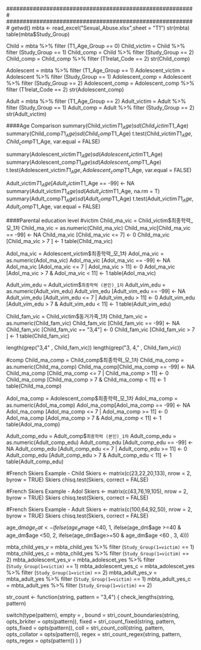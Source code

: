 #########################################################
#########################################################
getwd()
mbta <- read_excel("Sexual_Abuse.xlsx",sheet = "T1")
str(mbta)
table(mbta$Study_Group)

Child = mbta %>% filter (T1_Age_Group == 0)
Child_victim = Child %>% filter (Study_Group == 1)
Child_comp = Child %>% filter (Study_Group == 2)
Child_comp = Child_comp %>% filter (T1relat_Code == 2)
str(Child_comp)

Adolescent = mbta %>% filter (T1_Age_Group == 1)
Adolescent_victim = Adolescent  %>% filter (Study_Group == 1)
Adolescent_comp = Adolescent  %>% filter (Study_Group == 2)
Adolescent_comp = Adolescent_comp  %>% filter (T1relat_Code == 2)
str(Adolescent_comp)

Adult = mbta %>% filter (T1_Age_Group == 2)
Adult_victim = Adult  %>% filter (Study_Group == 1)
Adult_comp = Adult  %>% filter (Study_Group == 2)
str(Adult_victim)


####Age Comparison
summary(Child_victim$T1_Age)
sd(Child_victim$T1_Age)
summary(Child_comp$T1_Age)
sd(Child_comp$T1_Age)
t.test(Child_victim$T1_Age, Child_comp$T1_Age, var.equal = FALSE)

summary(Adolescent_victim$T1_Age)
sd(Adolescent_victim$T1_Age)
summary(Adolescent_comp$T1_Age)
sd(Adolescent_comp$T1_Age)
t.test(Adolescent_victim$T1_Age, Adolescent_comp$T1_Age, var.equal = FALSE)

Adult_victim$T1_Age [Adult_victim$T1_Age == -99] <- NA
summary(Adult_victim$T1_Age)
sd(Adult_victim$T1_Age, na.rm = T)
summary(Adult_comp$T1_Age)
sd(Adult_comp$T1_Age)
t.test(Adult_victim$T1_Age, Adult_comp$T1_Age, var.equal = FALSE)

####Parental education level
#victim
Child_ma_vic = Child_victim$최종학력_모_1차
Child_ma_vic = as.numeric(Child_ma_vic)
Child_ma_vic[Child_ma_vic == -99] <- NA
Child_ma_vic [Child_ma_vic <= 7] <- 0
Child_ma_vic [Child_ma_vic > 7 ] <- 1
table(Child_ma_vic)

Adol_ma_vic = Adolescent_victim$최종학력_모_1차
Adol_ma_vic = as.numeric(Adol_ma_vic)
Adol_ma_vic [Adol_ma_vic == -99] <- NA
Adol_ma_vic [Adol_ma_vic <= 7 | Adol_ma_vic > 11] <- 0
Adol_ma_vic [Adol_ma_vic > 7 & Adol_ma_vic < 11] <- 1
table(Adol_ma_vic)

Adult_vim_edu = Adult_victim$`최종학력 (본인)_1차`
Adult_vim_edu = as.numeric(Adult_vim_edu)
Adult_vim_edu [Adult_vim_edu == -99] <- NA
Adult_vim_edu [Adult_vim_edu <= 7 | Adult_vim_edu > 11] <- 0
Adult_vim_edu [Adult_vim_edu > 7 & Adult_vim_edu < 11] <- 1
table(Adult_vim_edu)

Child_fam_vic = Child_victim$동거가족_1차
Child_fam_vic = as.numeric(Child_fam_vic)
Child_fam_vic [Child_fam_vic == -99] <- NA
Child_fam_vic [Child_fam_vic == "3,4"] <- 0
Child_fam_vic [Child_fam_vic > 7 ] <- 1
table(Child_fam_vic)

length(grep("3,4" , Child_fam_vic))
length(grep("3, 4," , Child_fam_vic))


#comp
Child_ma_comp = Child_comp$최종학력_모_1차
Child_ma_comp = as.numeric(Child_ma_comp)
Child_ma_comp[Child_ma_comp == -99] <- NA
Child_ma_comp [Child_ma_comp <= 7 | Child_ma_comp > 11] <- 0
Child_ma_comp [Child_ma_comp > 7 & Child_ma_comp < 11] <- 1
table(Child_ma_comp)

Adol_ma_comp = Adolescent_comp$최종학력_모_1차
Adol_ma_comp = as.numeric(Adol_ma_comp)
Adol_ma_comp[Adol_ma_comp == -99] <- NA
Adol_ma_comp [Adol_ma_comp <= 7 | Adol_ma_comp >= 11] <- 0
Adol_ma_comp [Adol_ma_comp > 7 & Adol_ma_comp < 11] <- 1
table(Adol_ma_comp)

Adult_comp_edu = Adult_comp$`최종학력 (본인)_1차`
Adult_comp_edu = as.numeric(Adult_comp_edu)
Adult_comp_edu [Adult_comp_edu == -99] <- NA
Adult_comp_edu [Adult_comp_edu <= 7 | Adult_comp_edu >= 11] <- 0
Adult_comp_edu [Adult_comp_edu > 7 & Adult_comp_edu < 11] <- 1
table(Adult_comp_edu)

#French Skiers Example - Child
Skiers <- matrix(c(23,22,20,133), nrow = 2, byrow = TRUE)
Skiers
chisq.test(Skiers, correct = FALSE)

#French Skiers Example - Adol
Skiers <- matrix(c(43,76,19,105), nrow = 2, byrow = TRUE)
Skiers
chisq.test(Skiers, correct = FALSE)

#French Skiers Example - Adult
Skiers <- matrix(c(100,64,92,50), nrow = 2, byrow = TRUE)
Skiers
chisq.test(Skiers, correct = FALSE)





age_dm$age_cat <- ifelse(age_dm$age <40, 1, 
                         ifelse(age_dm$age >=40 & age_dm$age <50, 2,
                                ifelse(age_dm$age>=50 & age_dm$age <60 , 3, 4)))

mbta_child_yes_v = mbta_child_yes  %>% filter (`Study_Group(1=victim)` == 1)
mbta_child_yes_c = mbta_child_yes  %>% filter (`Study_Group(1=victim)` == 2)
mbta_adolescent_yes_v = mbta_adolescet_yes  %>% filter (`Study_Group(1=victim)` == 1)
mbta_adolescent_yes_c = mbta_adolescet_yes %>% filter (`Study_Group(1=victim)` == 2)
mbta_adult_yes_v = mbta_adult_yes %>% filter (`Study_Group(1=victim)` == 1)
mbta_adult_yes_c = mbta_adult_yes %>% filter (`Study_Group(1=victim)` == 2)


str_count <- function(string, pattern = "3,4") {
  check_lengths(string, pattern)
  
  switch(type(pattern),
         empty = ,
         bound = stri_count_boundaries(string, opts_brkiter = opts(pattern)),
         fixed = stri_count_fixed(string, pattern, opts_fixed = opts(pattern)),
         coll  = stri_count_coll(string, pattern, opts_collator = opts(pattern)),
         regex = stri_count_regex(string, pattern, opts_regex = opts(pattern))
  )
}

